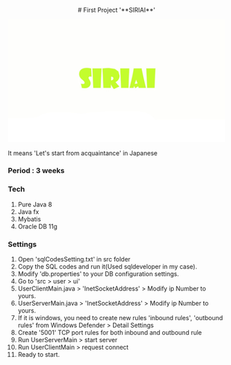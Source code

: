 <p style="text-align: center;"># First Project  '**SIRIAI**'</p>

  
![siriai](./FirstProjectFinal/src/user/ui/siriai.jpg)
  
  
  It means 'Let's start from acquaintance'  in Japanese   
   
    
### Period : 3 weeks   
   
   
### Tech  
1. Pure Java 8  
2. Java fx  
3. Mybatis  
4. Oracle DB 11g    

### Settings  
1. Open 'sqlCodesSetting.txt' in src folder  
2. Copy the SQL codes and run it(Used sqldeveloper in my case).  
3. Modify 'db.properties' to your DB configuration settings.  
4. Go to 'src > user > ui'  
5. UserClientMain.java > 'InetSocketAddress' > Modify ip Number to yours.  
6. UserServerMain.java > 'InetSocketAddress' > Modify ip Number to yours.  
7. If it is windows, you need to create new rules 'inbound rules', 'outbound rules' from Windows Defender > Detail Settings  
8. Create '5001' TCP port rules for both inbound and outbound rule  
10. Run UserServerMain > start server  
11. Run UserClientMain > request connect  
12. Ready to start.  